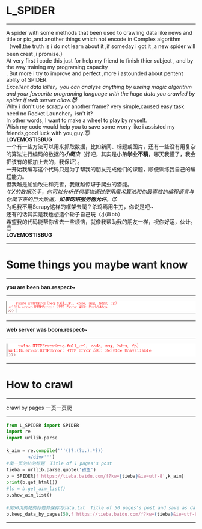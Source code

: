# L_SPIDER
****
A spider with some methods that been used to crawling data like news and title or pic ,and another things which not encode in  Complex algorithm（well,the truth is i do not learn about it ,if someday i got it ,a new spider will been creat ,i promise.）<br>
At very first i code this just for help my friend to finish thier subject , and by the way training my programing capacity<br>.
But more i try to improve and perfect ,more i astounded about pentent ablity of SPIDER.<br>
_Excellent data killer，you can analyse anything by useing magic algorithm and your favourite programing language with the huge data you crawled by spider if web server allow.😈_<br>
Why i don't use scrapy or another frame? very simple,caused easy task need no Rocket Launcher，isn't it? <br>
In other words, I want to make a wheel to play by myself.<br>
Wish my code would help you to save some worry like i assisted my friends,good luck with you,guy.😇<br>
                                                                                                                                            __LOVEMOSTISBUG__<br>
一个有一些方法可以用来抓取数据，比如新闻、标题或图片，还有一些没有用复杂的算法进行编码的数据的***小爬虫***（好吧，其实是小弟**学业不精**，哪天我懂了，我会把该有的都加上去的，我保证）。<br>
一开始我编写这个代码只是为了帮我的朋友完成他们的课题，顺便训练我自己的编程能力。<br>
但我越是加油改进和完善，我就越惊讶于爬虫的潜能。<br>
_牛X的数据杀手，你可以分析任何事物通过使用魔术算法和你最喜欢的编程语言与你爬下来的巨大数据，**如果网络服务器允许**。😈_<br>
为毛我不用Scrapy这样的框架去爬？杀鸡焉用牛刀，你说是吧~<br>
还有的话其实是我也想造个轮子自己玩（小声bb）<br>
希望我的代码能帮你省去一些烦恼，就像我帮助我的朋友一样，祝你好运，伙计。😇<br>
                                                                                                                                            __LOVEMOSTISBUG__  <br>
****
# Some things you maybe want know
****
**you are been ban.respect~**<br>
****
![bad news](https://github.com/LOVEMOSTISBUG/L_SPIDER/blob/main/Test_pic/hope_you_luck.png)  
****
**web server was boom.respect~**<br>
****
![bad news](https://github.com/LOVEMOSTISBUG/L_SPIDER/blob/main/Test_pic/bad_news.png)  
****
# How to crawl
****
crawl by pages 一页一页爬
****
```python
from L_SPIDER import SPIDER
import re
import urllib.parse

k_aim = re.compile('''((?:(?:.).*?)) 
        </div>''')        
#爬一页的帖的标题  Title of 1 pages's post 
tieba = urllib.parse.quote('钓鱼')
b = SPIDER(f'https://tieba.baidu.com/f?kw={tieba}&ie=utf-8',k_aim)
print(b.get_html())
#ls = b.get_aim_list()
b.show_aim_list()

#爬50页的帖的标题并保存为data.txt  Title of 50 pages's post and save as data.txt
b.keep_data_by_pages(50,f'https://tieba.baidu.com/f?kw={tieba}&ie=utf-8&pn=',page_wd=50)
```
****
